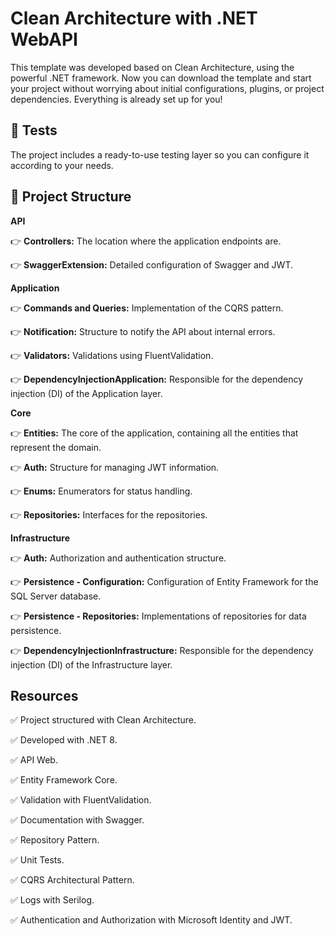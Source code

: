 # **Clean Architecture with .NET WebAPI**

This template was developed based on Clean Architecture, using the powerful .NET framework. Now you can download the template and start your project without worrying about initial configurations, plugins, or project dependencies. Everything is already set up for you!

## 🧪 **Tests**
The project includes a ready-to-use testing layer so you can configure it according to your needs.

## 📁 **Project Structure**
**API**

👉 **Controllers:** The location where the application endpoints are.

👉 **SwaggerExtension:** Detailed configuration of Swagger and JWT.

**Application**

👉 **Commands and Queries:** Implementation of the CQRS pattern.


👉 **Notification:** Structure to notify the API about internal errors.


👉 **Validators:** Validations using FluentValidation.


👉 **DependencyInjectionApplication:** Responsible for the dependency injection (DI) of the Application layer.

**Core**

👉 **Entities:** The core of the application, containing all the entities that represent the domain.

👉 **Auth:** Structure for managing JWT information.

👉 **Enums:** Enumerators for status handling.

👉 **Repositories:** Interfaces for the repositories.

**Infrastructure**

👉 **Auth:** Authorization and authentication structure.

👉 **Persistence - Configuration:** Configuration of Entity Framework for the SQL Server database.

👉 **Persistence - Repositories:** Implementations of repositories for data persistence.

👉 **DependencyInjectionInfrastructure:** Responsible for the dependency injection (DI) of the Infrastructure layer.

## **Resources**

✅ Project structured with Clean Architecture.

✅ Developed with .NET 8.

✅ API Web.

✅ Entity Framework Core.

✅ Validation with FluentValidation.

✅ Documentation with Swagger.

✅ Repository Pattern.

✅ Unit Tests.

✅ CQRS Architectural Pattern.

✅ Logs with Serilog.

✅ Authentication and Authorization with Microsoft Identity and JWT.

